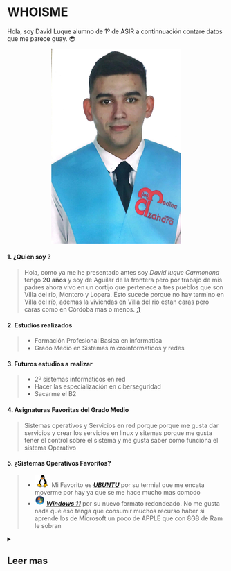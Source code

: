 # WHOISME

<p> Hola, soy David Luque alumno de 1º de ASIR a continnuación contare datos que me parece guay. 😎</p>

<div align="center";  >
 <img src="https://github.com/DavidLuque04/David_luque/blob/main/Imagen%20de%20WhatsApp%202024-07-15%20a%20las%2018.59.45_993aaaa1.jpg" width="300";  />
</div>

#### 1. ¿Quien soy ?

> Hola, como ya me he presentado antes soy _David luque Carmonona_ tengo **20 años** y soy de Aguilar de la frontera pero por trabajo de mis padres ahora vivo en un cortijo que pertenece a tres  pueblos que son Villa del rio, Montoro y Lopera. Esto sucede porque no hay termino en Villa del río, ademas la viviendas en Villa del rio estan caras pero caras como en Córdoba mas o menos. [:)][ubi]
#### 2. Estudios realizados 

>  * Formación Profesional Basica en informatica
>  * Grado Medio en Sistemas microinformaticos y redes


#### 3. Futuros estudios a realizar 
>  * 2º sistemas informaticos en red
>  * Hacer las especialización en ciberseguridad 
>  * Sacarme el B2 

#### 4. Asignaturas Favoritas del Grado Medio 
 
> Sistemas operativos y Servicios en red porque porque me gusta dar servicios y crear los servicios en linux y sitemas porque me gusta tener el control sobre el sistema y me gusta saber como funciona el sistema Operativo 

#### 5. ¿Sistemas Operativos Favoritos?
>  * ![Logo][LogoL] Mi Favorito es [ _**UBUNTU**_](https://ubuntu.com/) por su termial que me encata moverme por hay ya que se me hace mucho mas comodo
>  *  ![Logo][LogoW] [_**Windows 11**_](https://www.microsoft.com/es-es/windows/windows-11?r=1) por su nuevo formato redondeado. No me gusta nada que eso tenga que consumir muchos recurso haber si aprende los de Microsoft un poco de APPLE que con 8GB de Ram le sobran 



[LogoW]: https://github.com/DavidLuque04/David_luque/blob/main/Logo%20Windows.png 

[LogoL]:https://github.com/DavidLuque04/David_luque/blob/main/png-clipart-linux-linux.png

[ubi]: https://maps.app.goo.gl/E5jg8rxDvD3g5sAn6


<details> 

<summary>

## Leer mas

</summary>

Mi _**cantantes favoritos**_ son:

| ![Rosalia][Rosalia] | Judeline | Bad Bunny |
|---------|----------|-----------------|
| Quevedo | ![Travis scott][Travisscott] | Danny Ocean |

[Rosalia]: 

[Travisscott]:https://media.revistagq.com/photos/616981dc219207ace1a59cb7/16:9/w_2560%2Cc_limit/GettyImages-1340159187.jpg

Mi _**Youtuber favoritos**_ son:

| Ibai Llanos | Vegetta777 | Tecnonautas |
|---------|----------------|------------|
| Nate gentile | WillyRex | MoureDev   |


</details>



